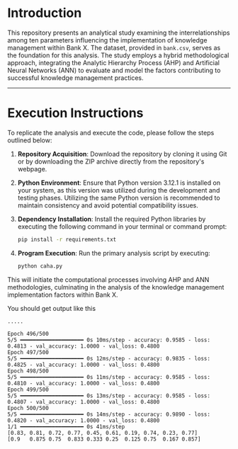 # Introduction

This repository presents an analytical study examining the interrelationships among ten parameters influencing the implementation of knowledge management within Bank X. The dataset, provided in `bank.csv`, serves as the foundation for this analysis. The study employs a hybrid methodological approach, integrating the Analytic Hierarchy Process (AHP) and Artificial Neural Networks (ANN) to evaluate and model the factors contributing to successful knowledge management practices.

---

# Execution Instructions

To replicate the analysis and execute the code, please follow the steps outlined below:

1. **Repository Acquisition**: Download the repository by cloning it using Git or by downloading the ZIP archive directly from the repository's webpage.

2. **Python Environment**: Ensure that Python version 3.12.1 is installed on your system, as this version was utilized during the development and testing phases. Utilizing the same Python version is recommended to maintain consistency and avoid potential compatibility issues.

3. **Dependency Installation**: Install the required Python libraries by executing the following command in your terminal or command prompt:

   ```bash
   pip install -r requirements.txt
   ```

4. **Program Execution**: Run the primary analysis script by executing:

   ```bash
   python caha.py
   ```

This will initiate the computational processes involving AHP and ANN methodologies, culminating in the analysis of the knowledge management implementation factors within Bank X.

You should get output like this

```
.....

Epoch 496/500
5/5 ━━━━━━━━━━━━━━━━━━━━ 0s 10ms/step - accuracy: 0.9585 - loss: 0.4813 - val_accuracy: 1.0000 - val_loss: 0.4800
Epoch 497/500
5/5 ━━━━━━━━━━━━━━━━━━━━ 0s 12ms/step - accuracy: 0.9835 - loss: 0.4825 - val_accuracy: 1.0000 - val_loss: 0.4800
Epoch 498/500
5/5 ━━━━━━━━━━━━━━━━━━━━ 0s 11ms/step - accuracy: 0.9585 - loss: 0.4810 - val_accuracy: 1.0000 - val_loss: 0.4800
Epoch 499/500
5/5 ━━━━━━━━━━━━━━━━━━━━ 0s 13ms/step - accuracy: 0.9585 - loss: 0.4807 - val_accuracy: 1.0000 - val_loss: 0.4800
Epoch 500/500
5/5 ━━━━━━━━━━━━━━━━━━━━ 0s 14ms/step - accuracy: 0.9890 - loss: 0.4820 - val_accuracy: 1.0000 - val_loss: 0.4800
1/1 ━━━━━━━━━━━━━━━━━━━━ 0s 41ms/step
[0.83, 0.81, 0.72, 0.77, 0.45, 0.61, 0.19, 0.74, 0.23, 0.77]
[0.9   0.875 0.75  0.833 0.333 0.25  0.125 0.75  0.167 0.857]
```